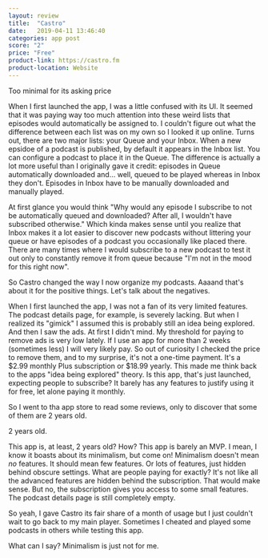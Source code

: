 ```yaml
---
layout: review
title:  "Castro"
date:   2019-04-11 13:46:40
categories: app post
score: "2"
price: "Free"
product-link: https://castro.fm
product-location: Website
---
```

Too minimal for its asking price

When I first launched the app, I was a little confused with its UI. It seemed that it was paying way too much attention into these weird lists that episodes would automatically be assigned to. I couldn't figure out what the difference between each list was on my own so I looked it up online. Turns out, there are two major lists: your Queue and your Inbox. When a new epsidoe of a podcast is published, by default it appears in the Inbox list. You can configure a podcast to place it in the Queue. The difference is actually a lot more useful than I originally gave it credit: episodes in Queue automatically downloaded and... well, queued to be played whereas in Inbox they don't. Episodes in Inbox have to be manually downloaded and manually played.

At first glance you would think "Why would any episode I subscribe to not be automatically queued and downloaded? After all, I wouldn't have subscribed otherwise." Which kinda makes sense until you realize that Inbox makes it a lot easier to discover new podcasts without littering your queue or have episodes of a podcast you occasionally like placed there. There are many times where I would subscribe to a new podcast to test it out only to constantly remove it from queue because "I'm not in the mood for this right now".

So Castro changed the way I now organize my podcasts. Aaaand that's about it for the positive things. Let's talk about the negatives.

When I first launched the app, I was not a fan of its very limited features. The podcast details page, for example, is severely lacking. But when I realized its "gimick" I assumed this is probably still an idea being explored. And then I saw the ads. At first I didn't mind. My threshold for paying to remove ads is very low lately. If I use an app for more than 2 weeks (sometimes less) I will very likely pay. So out of curiosity I checked the price to remove them, and to my surprise, it's not a one-time payment. It's a $2.99 monthly Plus subscription or $18.99 yearly. This made me think back to the apps "idea being explored" theory. Is this app, that's just launched, expecting people to subscribe? It barely has any features to justify using it for free, let alone paying it monthly.

So I went to tha app store to read some reviews, only to discover that some of them are 2 years old.

2 years old.

This app is, at least, 2 years old? How? This app is barely an MVP. I mean, I know it boasts about its minimalism, but come on! Minimalism doesn't mean *no* features. It should mean few features. Or lots of features, just hidden behind obscure settings. What are people paying for exactly? It's not like all the advanced features are hidden behind the subscription. That would make sense. But no, the subscription gives you access to some small features. The podcast details page is still completely empty.

So yeah, I gave Castro its fair share of a month of usage but I just couldn't wait to go back to my main player. Sometimes I cheated and played some podcasts in others while testing this app.

What can I say? Minimalism is just not for me.